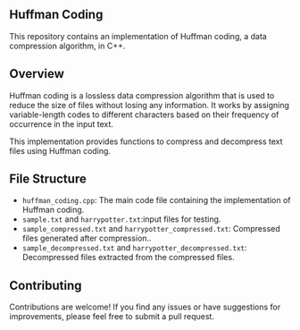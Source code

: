 ## Huffman Coding

This repository contains an implementation of Huffman coding, a data compression algorithm, in C++.

## Overview

Huffman coding is a lossless data compression algorithm that is used to reduce the size of files without losing any information. It works by assigning variable-length codes to different characters based on their frequency of occurrence in the input text.

This implementation provides functions to compress and decompress text files using Huffman coding.

## File Structure

- `huffman_coding.cpp`: The main code file containing the implementation of Huffman coding.
- `sample.txt` and `harrypotter.txt`:input files for testing.
- `sample_compressed.txt` and `harrypotter_compressed.txt`: Compressed files generated after compression..
- `sample_decompressed.txt` and `harrypotter_decompressed.txt`: Decompressed files extracted from the compressed files.

## Contributing

Contributions are welcome! If you find any issues or have suggestions for improvements, please feel free to submit a pull request.
